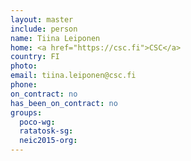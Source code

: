 ```yaml
---
layout: master
include: person
name: Tiina Leiponen
home: <a href="https://csc.fi">CSC</a>
country: FI
photo:
email: tiina.leiponen@csc.fi
phone:
on_contract: no
has_been_on_contract: no
groups:
  poco-wg:
  ratatosk-sg:
  neic2015-org:
---
```

